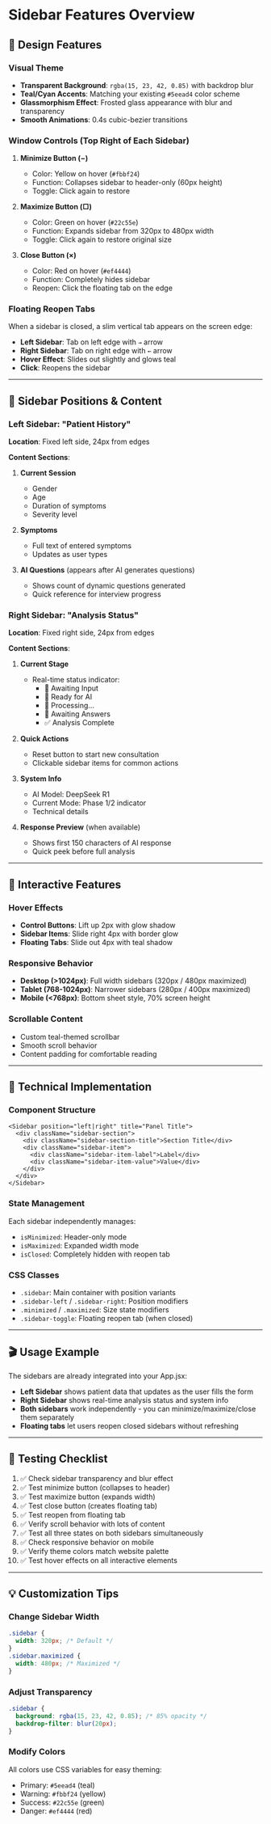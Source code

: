 # Sidebar Features Overview

## 🎨 Design Features

### Visual Theme
- **Transparent Background**: `rgba(15, 23, 42, 0.85)` with backdrop blur
- **Teal/Cyan Accents**: Matching your existing `#5eead4` color scheme
- **Glassmorphism Effect**: Frosted glass appearance with blur and transparency
- **Smooth Animations**: 0.4s cubic-bezier transitions

### Window Controls (Top Right of Each Sidebar)

1. **Minimize Button (−)**
   - Color: Yellow on hover (`#fbbf24`)
   - Function: Collapses sidebar to header-only (60px height)
   - Toggle: Click again to restore

2. **Maximize Button (□)**
   - Color: Green on hover (`#22c55e`)
   - Function: Expands sidebar from 320px to 480px width
   - Toggle: Click again to restore original size

3. **Close Button (×)**
   - Color: Red on hover (`#ef4444`)
   - Function: Completely hides sidebar
   - Reopen: Click the floating tab on the edge

### Floating Reopen Tabs
When a sidebar is closed, a slim vertical tab appears on the screen edge:
- **Left Sidebar**: Tab on left edge with `→` arrow
- **Right Sidebar**: Tab on right edge with `←` arrow
- **Hover Effect**: Slides out slightly and glows teal
- **Click**: Reopens the sidebar

---

## 📍 Sidebar Positions & Content

### Left Sidebar: "Patient History"
**Location**: Fixed left side, 24px from edges

**Content Sections**:
1. **Current Session**
   - Gender
   - Age
   - Duration of symptoms
   - Severity level

2. **Symptoms**
   - Full text of entered symptoms
   - Updates as user types

3. **AI Questions** (appears after AI generates questions)
   - Shows count of dynamic questions generated
   - Quick reference for interview progress

### Right Sidebar: "Analysis Status"
**Location**: Fixed right side, 24px from edges

**Content Sections**:
1. **Current Stage**
   - Real-time status indicator:
     - 🏥 Awaiting Input
     - 💭 Ready for AI
     - 🔄 Processing...
     - 📝 Awaiting Answers
     - ✅ Analysis Complete

2. **Quick Actions**
   - Reset button to start new consultation
   - Clickable sidebar items for common actions

3. **System Info**
   - AI Model: DeepSeek R1
   - Current Mode: Phase 1/2 indicator
   - Technical details

4. **Response Preview** (when available)
   - Shows first 150 characters of AI response
   - Quick peek before full analysis

---

## 🎯 Interactive Features

### Hover Effects
- **Control Buttons**: Lift up 2px with glow shadow
- **Sidebar Items**: Slide right 4px with border glow
- **Floating Tabs**: Slide out 4px with teal shadow

### Responsive Behavior
- **Desktop (>1024px)**: Full width sidebars (320px / 480px maximized)
- **Tablet (768-1024px)**: Narrower sidebars (280px / 400px maximized)
- **Mobile (<768px)**: Bottom sheet style, 70% screen height

### Scrollable Content
- Custom teal-themed scrollbar
- Smooth scroll behavior
- Content padding for comfortable reading

---

## 🔧 Technical Implementation

### Component Structure
```
<Sidebar position="left|right" title="Panel Title">
  <div className="sidebar-section">
    <div className="sidebar-section-title">Section Title</div>
    <div className="sidebar-item">
      <div className="sidebar-item-label">Label</div>
      <div className="sidebar-item-value">Value</div>
    </div>
  </div>
</Sidebar>
```

### State Management
Each sidebar independently manages:
- `isMinimized`: Header-only mode
- `isMaximized`: Expanded width mode
- `isClosed`: Completely hidden with reopen tab

### CSS Classes
- `.sidebar`: Main container with position variants
- `.sidebar-left` / `.sidebar-right`: Position modifiers
- `.minimized` / `.maximized`: Size state modifiers
- `.sidebar-toggle`: Floating reopen tab (when closed)

---

## 🎬 Usage Example

The sidebars are already integrated into your App.jsx:

- **Left Sidebar** shows patient data that updates as the user fills the form
- **Right Sidebar** shows real-time analysis status and system info
- **Both sidebars** work independently - you can minimize/maximize/close them separately
- **Floating tabs** let users reopen closed sidebars without refreshing

---

## 🚀 Testing Checklist

1. ✅ Check sidebar transparency and blur effect
2. ✅ Test minimize button (collapses to header)
3. ✅ Test maximize button (expands width)
4. ✅ Test close button (creates floating tab)
5. ✅ Test reopen from floating tab
6. ✅ Verify scroll behavior with lots of content
7. ✅ Test all three states on both sidebars simultaneously
8. ✅ Check responsive behavior on mobile
9. ✅ Verify theme colors match website palette
10. ✅ Test hover effects on all interactive elements

---

## 💡 Customization Tips

### Change Sidebar Width
```css
.sidebar {
  width: 320px; /* Default */
}
.sidebar.maximized {
  width: 480px; /* Maximized */
}
```

### Adjust Transparency
```css
.sidebar {
  background: rgba(15, 23, 42, 0.85); /* 85% opacity */
  backdrop-filter: blur(20px);
}
```

### Modify Colors
All colors use CSS variables for easy theming:
- Primary: `#5eead4` (teal)
- Warning: `#fbbf24` (yellow)
- Success: `#22c55e` (green)
- Danger: `#ef4444` (red)
